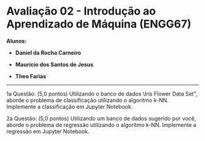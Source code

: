 # Avaliação 02 - Introdução ao Aprendizado de Máquina (ENGG67)
**Alunos:**

- **Daniel da Rocha Carneiro**

- **Maurício dos Santos de Jesus**

- **Theo Farias**

----------

1a Questão: (5,0 pontos) Utilizando o banco de dados \Iris Flower Data Set", aborde o problema de classificação utilizando o algoritmo k-NN. Implemente a classificação em Jupyter Notebook.


2a Questão: (5,0 pontos) Utilizando um banco de dados sugerido por você, aborde o problema de regressão utilizando o algoritmo k-NN. Implemente a regressão em Jupyter Notebook.
